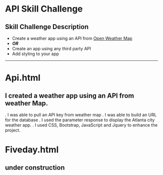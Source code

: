 # API Skill Challenge 

## Skill Challenge Description 
* Create a weather app using an API from [Open Weather Map](https://openweathermap.org/guide#how)
* **_OR_**
* Create an app using any third party API
* Add styling to your app 
_____________________

# Api.html

## I created a weather app using an API from weather Map. 
. I was able to pull an API key from weather map
. I was able to build an URL for the database
. I used the parameter response to display the Atlanta city weather app.
. I used CSS, Bootstrap, JavaScript and Jquery to enhance the project.


# Fiveday.html

## under construction